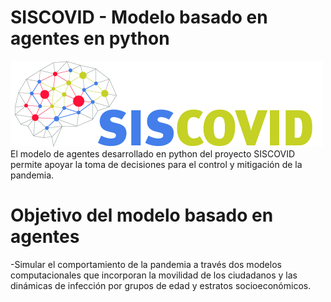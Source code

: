# SISCOVID - Modelo basado en agentes en python
![Optional Text](logo-main.png)
El modelo de agentes desarrollado en python del proyecto SISCOVID permite apoyar la toma de decisiones para el control y mitigación de la pandemia.

# Objetivo del modelo basado en agentes
-Simular el comportamiento de la pandemia a través dos modelos computacionales que incorporan la movilidad de los ciudadanos y las dinámicas de infección por grupos de edad y estratos socioeconómicos.
